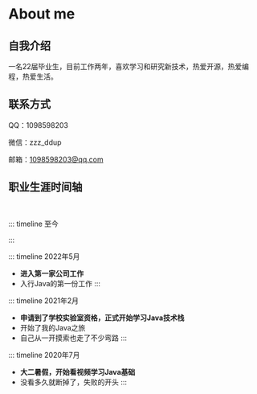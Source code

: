 # About me

## 自我介绍

一名22届毕业生，目前工作两年，喜欢学习和研究新技术，热爱开源，热爱编程，热爱生活。


## 联系方式

QQ：1098598203

微信：zzz_ddup

邮箱：1098598203@qq.com

## 职业生涯时间轴
<br>

::: timeline 至今

:::


::: timeline 2022年5月
- **进入第一家公司工作**
- 入行Java的第一份工作
:::

::: timeline 2021年2月
- **申请到了学校实验室资格，正式开始学习Java技术栈**
- 开始了我的Java之旅
- 自己从一开摸索也走了不少弯路
:::

::: timeline 2020年7月
- **大二暑假，开始看视频学习Java基础**
- 没看多久就断掉了，失败的开头
:::
